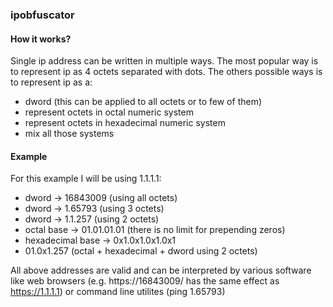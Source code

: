 ### ipobfuscator

#### How it works?
Single ip address can be written in multiple ways. The most popular way is to represent ip as 4 octets separated with dots. The others possible ways is to represent ip as a:
- dword (this can be applied to all octets or to few of them)
- represent octets in octal numeric system
- represent octets in hexadecimal numeric system
- mix all those systems


#### Example
For this example I will be using 1.1.1.1:
- dword -> 16843009 (using all octets)
- dword -> 1.65793 (using 3 octets)
- dword -> 1.1.257 (using 2 octets)
- octal base -> 01.01.01.01 (there is no limit for prepending zeros)
- hexadecimal base -> 0x1.0x1.0x1.0x1
- 01.0x1.257 (octal + hexadecimal + dword using 2 octets)

All above addresses are valid and can be interpreted by various software like web browsers (e.g. https://16843009/ has the same effect as https://1.1.1.1) or command line utilites (ping 1.65793) 